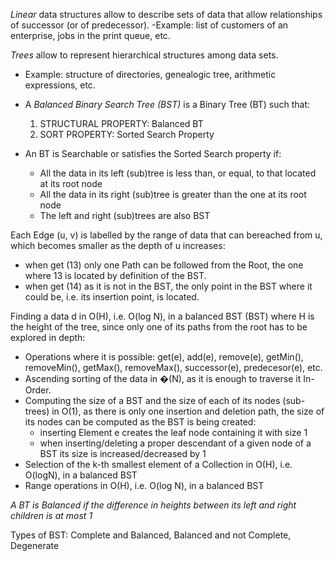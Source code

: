 _Linear_ data structures allow to describe sets of data that allow relationships of successor (or of predecessor).
-Example: list of customers of an enterprise, jobs in the print queue, etc.

_Trees_ allow to represent hierarchical structures among data sets.

- Example: structure of directories, genealogic tree, arithmetic expressions, etc.

- A _Balanced Binary Search Tree (BST)_ is a Binary Tree (BT) such that:
  1. STRUCTURAL PROPERTY: Balanced BT
  2. SORT PROPERTY: Sorted Search Property
- An BT is Searchable or satisfies the Sorted Search property if:
  - All the data in its left (sub)tree is less than, or equal, to that located at its root node
  - All the data in its right (sub)tree is greater than the one at its root node
  - The left and right (sub)trees are also BST

Each Edge (u, v) is labelled by the range of data that can bereached from u, which becomes smaller as the depth of u increases:

- when get (13) only one Path can be followed from the Root, the one where 13 is located by definition of the BST.
- when get (14) as it is not in the BST, the only point in the BST where it could be, i.e. its insertion point, is located.

Finding a data d in O(H), i.e. O(log N), in a balanced BST (BST) where H is the height of the tree, since only one of its paths from the root has to be explored in depth:

- Operations where it is possible: get(e), add(e), remove(e), getMin(), removeMin(), getMax(), removeMax(), successor(e), predecesor(e), etc.
- Ascending sorting of the data in �(N), as it is enough to traverse it In-Order.
- Computing the size of a BST and the size of each of its nodes (sub-trees) in O(1), as there is only one insertion and deletion path, the size of its nodes can be computed as the BST is being created:
  - inserting Element e creates the leaf node containing it with size 1
  - when inserting/deleting a proper descendant of a given node of a BST its
    size is increased/decreased by 1
- Selection of the k-th smallest element of a Collection in O(H), i.e. O(logN), in a balanced BST
- Range operations in O(H), i.e. O(log N), in a balanced BST

_A BT is Balanced if the difference in heights between its left and right children is at most 1_

Types of BST: Complete and Balanced, Balanced and not Complete, Degenerate
